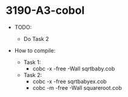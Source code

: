 # 3190-A3-cobol

- TODO:
    - Do Task 2

- How to compile:
    - Task 1:
        - cobc -x -free -Wall sqrtbaby.cob
    - Task 2:
        - cobc -x -free sqrtbabyex.cob
        - cobc -m -free -Wall squareroot.cob
